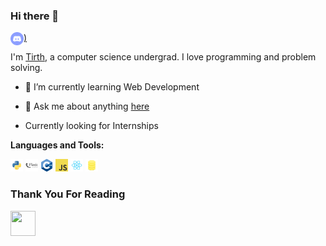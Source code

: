 ### Hi there 👋 

[comment]: <> ( Change the above url to a portfolio website)

<a href="https://discordapp.com/users/718020485551620187">

<img align="left" alt="Tirth's Discord" width="21px" src="https://raw.githubusercontent.com/tirthPatel177/tirthPatel177/master/assets/discord-round.svg" />)

</a>


I'm [Tirth](https://www.linkedin.com/in/tirth-patel-412b70192), a computer science undergrad. I love programming and problem solving. 

[comment]: <> (- 🔭 I’m currently working on [renderless-components]&#40;https://github.com/timelessco/renderless-components&#41;)
- 🌱 I’m currently learning Web Development

[comment]: <> (- 👯 I’m looking to collaborate on [Github Readme Stats]&#40;https://github.com/anuraghazra/github-readme-stats&#41;)
- 💬 Ask me about anything [here](https://www.linkedin.com/in/tirth-patel-412b70192)

- Currently looking for Internships


**Languages and Tools:**  

<code><img height="20" src="https://raw.githubusercontent.com/github/explore/80688e429a7d4ef2fca1e82350fe8e3517d3494d/topics/python/python.png"></code>
<code><img height="20" src="https://raw.githubusercontent.com/github/explore/80688e429a7d4ef2fca1e82350fe8e3517d3494d/topics/flask/flask.png"></code>
<code><img height="20" src="https://raw.githubusercontent.com/github/explore/80688e429a7d4ef2fca1e82350fe8e3517d3494d/topics/cpp/cpp.png"></code>
<code><img height="20" src="https://raw.githubusercontent.com/github/explore/80688e429a7d4ef2fca1e82350fe8e3517d3494d/topics/javascript/javascript.png"></code>
<code><img height="20" src="https://raw.githubusercontent.com/github/explore/80688e429a7d4ef2fca1e82350fe8e3517d3494d/topics/react/react.png"></code>
<code><img height="20" src="https://raw.githubusercontent.com/github/explore/285d19f261b6d469fd8a309dddb234371d7be462/topics/database/database.png"></code>


### Thank You For Reading
<img src="https://media.giphy.com/media/vFKqnCdLPNOKc/giphy.gif" width="40" height="40" />

